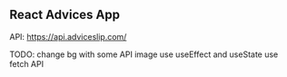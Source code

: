 ## React Advices App


API: https://api.adviceslip.com/


TODO:
change bg with some API image
use useEffect and useState
use fetch API

